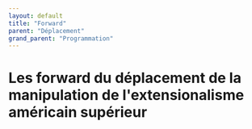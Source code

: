 ```yaml
---
layout: default
title: "Forward"
parent: "Déplacement"
grand_parent: "Programmation"
---
```

# Les forward du déplacement de la manipulation de l'extensionalisme américain supérieur
